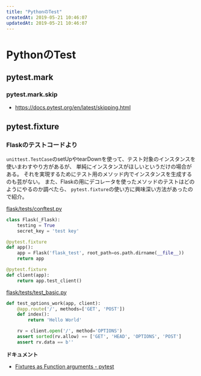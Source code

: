 ```yaml
---
title: "PythonのTest"
createdAt: 2019-05-21 10:46:07
updatedAt: 2019-05-21 10:46:07
---
```


# PythonのTest

## pytest.mark

### pytest.mark.skip

- <https://docs.pytest.org/en/latest/skipping.html>

## pytest.fixture

### Flaskのテストコードより

`unittest.TestCase`のsetUpやtearDownを使って、テスト対象のインスタンスを使いまわすやり方があるが、
単純にインスタンスがほしいというだけの場合がある。
それを実現するためにテスト用のメソッド内でインスタンスを生成するのも芸がない。
また、Flaskの用にデコレータを使ったメソッドのテストはどのようにやるのか調べたら、
`pytest.fixture`の使い方に興味深い方法があったので紹介。

[flask/tests/conftest.py](https://github.com/pallets/flask/blob/master/tests/conftest.py#L61-L64)

```python
class Flask(_Flask):
    testing = True
    secret_key = 'test key'

@pytest.fixture
def app():
    app = Flask('flask_test', root_path=os.path.dirname(__file__))
    return app

@pytest.fixture
def client(app):
    return app.test_client()
```

[flask/tests/test_basic.py](https://github.com/pallets/flask/blob/master/tests/test_basic.py#L28-L35)

```python
def test_options_work(app, client):
    @app.route('/', methods=['GET', 'POST'])
    def index():
        return 'Hello World'

    rv = client.open('/', method='OPTIONS')
    assert sorted(rv.allow) == ['GET', 'HEAD', 'OPTIONS', 'POST']
    assert rv.data == b''
```


**ドキュメント**

- [Fixtures as Function arguments - pytest](https://docs.pytest.org/en/latest/fixture.html#fixtures-as-function-arguments)